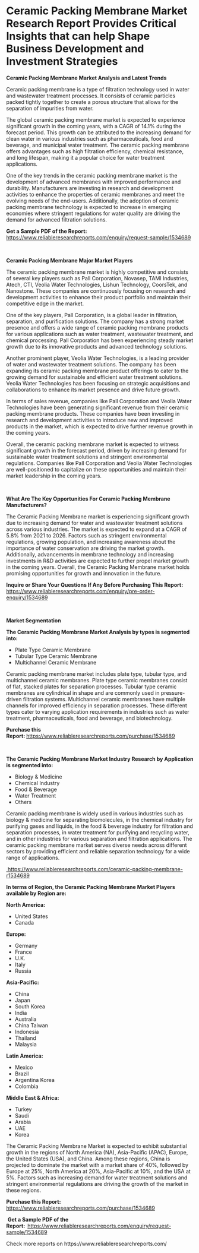 <p><h1>Ceramic Packing Membrane Market Research Report Provides Critical Insights that can help Shape Business Development and Investment Strategies</h1></p><p><strong>Ceramic Packing Membrane Market Analysis and Latest Trends</strong></p>
<p><p>Ceramic packing membrane is a type of filtration technology used in water and wastewater treatment processes. It consists of ceramic particles packed tightly together to create a porous structure that allows for the separation of impurities from water.</p><p>The global ceramic packing membrane market is expected to experience significant growth in the coming years, with a CAGR of 14.1% during the forecast period. This growth can be attributed to the increasing demand for clean water in various industries such as pharmaceuticals, food and beverage, and municipal water treatment. The ceramic packing membrane offers advantages such as high filtration efficiency, chemical resistance, and long lifespan, making it a popular choice for water treatment applications.</p><p>One of the key trends in the ceramic packing membrane market is the development of advanced membranes with improved performance and durability. Manufacturers are investing in research and development activities to enhance the properties of ceramic membranes and meet the evolving needs of the end-users. Additionally, the adoption of ceramic packing membrane technology is expected to increase in emerging economies where stringent regulations for water quality are driving the demand for advanced filtration solutions.</p></p>
<p><strong>Get a Sample PDF of the Report:&nbsp;</strong> <a href="https://www.reliableresearchreports.com/enquiry/request-sample/1534689">https://www.reliableresearchreports.com/enquiry/request-sample/1534689</a></p>
<p>&nbsp;</p>
<p><strong>Ceramic Packing Membrane Major Market Players</strong></p>
<p><p>The ceramic packing membrane market is highly competitive and consists of several key players such as Pall Corporation, Novasep, TAMI Industries, Atech, CTI, Veolia Water Technologies, Lishun Technology, CoorsTek, and Nanostone. These companies are continuously focusing on research and development activities to enhance their product portfolio and maintain their competitive edge in the market.</p><p>One of the key players, Pall Corporation, is a global leader in filtration, separation, and purification solutions. The company has a strong market presence and offers a wide range of ceramic packing membrane products for various applications such as water treatment, wastewater treatment, and chemical processing. Pall Corporation has been experiencing steady market growth due to its innovative products and advanced technology solutions.</p><p>Another prominent player, Veolia Water Technologies, is a leading provider of water and wastewater treatment solutions. The company has been expanding its ceramic packing membrane product offerings to cater to the growing demand for sustainable and efficient water treatment solutions. Veolia Water Technologies has been focusing on strategic acquisitions and collaborations to enhance its market presence and drive future growth.</p><p>In terms of sales revenue, companies like Pall Corporation and Veolia Water Technologies have been generating significant revenue from their ceramic packing membrane products. These companies have been investing in research and development activities to introduce new and improved products in the market, which is expected to drive further revenue growth in the coming years.</p><p>Overall, the ceramic packing membrane market is expected to witness significant growth in the forecast period, driven by increasing demand for sustainable water treatment solutions and stringent environmental regulations. Companies like Pall Corporation and Veolia Water Technologies are well-positioned to capitalize on these opportunities and maintain their market leadership in the coming years.</p></p>
<p>&nbsp;</p>
<p><strong>What Are The Key Opportunities For Ceramic Packing Membrane Manufacturers?</strong></p>
<p><p>The Ceramic Packing Membrane market is experiencing significant growth due to increasing demand for water and wastewater treatment solutions across various industries. The market is expected to expand at a CAGR of 5.8% from 2021 to 2026. Factors such as stringent environmental regulations, growing population, and increasing awareness about the importance of water conservation are driving the market growth. Additionally, advancements in membrane technology and increasing investments in R&D activities are expected to further propel market growth in the coming years. Overall, the Ceramic Packing Membrane market holds promising opportunities for growth and innovation in the future.</p></p>
<p><strong>Inquire or Share Your Questions If Any Before Purchasing This Report:</strong> <a href="https://www.reliableresearchreports.com/enquiry/pre-order-enquiry/1534689">https://www.reliableresearchreports.com/enquiry/pre-order-enquiry/1534689</a></p>
<p>&nbsp;</p>
<p><strong>Market Segmentation</strong></p>
<p><strong>The Ceramic Packing Membrane Market Analysis by types is segmented into:</strong></p>
<p><ul><li>Plate Type Ceramic Membrane</li><li>Tubular Type Ceramic Membrane</li><li>Multichannel Ceramic Membrane</li></ul></p>
<p><p>Ceramic packing membrane market includes plate type, tubular type, and multichannel ceramic membranes. Plate type ceramic membranes consist of flat, stacked plates for separation processes. Tubular type ceramic membranes are cylindrical in shape and are commonly used in pressure-driven filtration systems. Multichannel ceramic membranes have multiple channels for improved efficiency in separation processes. These different types cater to varying application requirements in industries such as water treatment, pharmaceuticals, food and beverage, and biotechnology.</p></p>
<p><strong>Purchase this Report:&nbsp;</strong><a href="https://www.reliableresearchreports.com/purchase/1534689">https://www.reliableresearchreports.com/purchase/1534689</a></p>
<p>&nbsp;</p>
<p><strong>The Ceramic Packing Membrane Market Industry Research by Application is segmented into:</strong></p>
<p><ul><li>Biology & Medicine</li><li>Chemical Industry</li><li>Food & Beverage</li><li>Water Treatment</li><li>Others</li></ul></p>
<p><p>Ceramic packing membrane is widely used in various industries such as biology & medicine for separating biomolecules, in the chemical industry for purifying gases and liquids, in the food & beverage industry for filtration and separation processes, in water treatment for purifying and recycling water, and in other industries for various separation and filtration applications. The ceramic packing membrane market serves diverse needs across different sectors by providing efficient and reliable separation technology for a wide range of applications.</p></p>
<p><a href="https://www.reliableresearchreports.com/ceramic-packing-membrane-r1534689">&nbsp;https://www.reliableresearchreports.com/ceramic-packing-membrane-r1534689</a></p>
<p><strong>In terms of Region, the Ceramic Packing Membrane Market Players available by Region are:</strong></p>
<p>
    <p> <strong> North America: </strong>
        <ul>
            <li>United States</li>
            <li>Canada</li>
        </ul>
        </p> 
    <p> <strong> Europe: </strong>
        <ul>
            <li>Germany</li>
            <li>France</li>
            <li>U.K.</li>
            <li>Italy</li>
            <li>Russia</li>
        </ul>
        </p> 
    <p> <strong> Asia-Pacific: </strong>
        <ul>
            <li>China</li>
            <li>Japan</li>
            <li>South Korea</li>
            <li>India</li>
            <li>Australia</li>
            <li>China Taiwan</li>
            <li>Indonesia</li>
            <li>Thailand</li>
            <li>Malaysia</li>
        </ul>
        </p> 
    <p> <strong> Latin America: </strong>
        <ul>
            <li>Mexico</li>
            <li>Brazil</li>
            <li>Argentina Korea</li>
            <li>Colombia</li>
        </ul>
        </p> 
    <p> <strong> Middle East & Africa: </strong>
        <ul>
            <li>Turkey</li>
            <li>Saudi</li>
            <li>Arabia</li>
            <li>UAE</li>
            <li>Korea</li>
        </ul>
    </p>
    </p>
<p><p>The Ceramic Packing Membrane Market is expected to exhibit substantial growth in the regions of North America (NA), Asia-Pacific (APAC), Europe, the United States (USA), and China. Among these regions, China is projected to dominate the market with a market share of 40%, followed by Europe at 25%, North America at 20%, Asia-Pacific at 10%, and the USA at 5%. Factors such as increasing demand for water treatment solutions and stringent environmental regulations are driving the growth of the market in these regions.</p></p>
<p><strong>Purchase this Report: </strong><a href="https://www.reliableresearchreports.com/purchase/1534689">https://www.reliableresearchreports.com/purchase/1534689</a></p>
<p>&nbsp;<strong>Get a Sample PDF of the Report:&nbsp;&nbsp;</strong><a href="https://www.reliableresearchreports.com/enquiry/request-sample/1534689">https://www.reliableresearchreports.com/enquiry/request-sample/1534689</a></p>
<p><strong></strong></p>
<p>Check more reports on https://www.reliableresearchreports.com/</p>